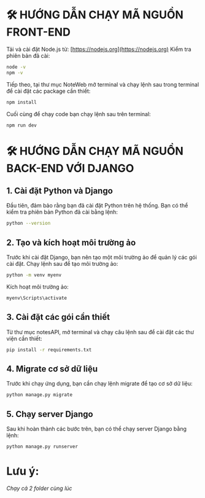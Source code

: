 # 🛠 HƯỚNG DẪN CHẠY MÃ NGUỒN FRONT-END
Tải và cài đặt Node.js từ: [https://nodejs.org](https://nodejs.org)
Kiểm tra phiên bản đã cài:
```bash
node -v
npm -v
```
Tiếp theo, tại thư mục NoteWeb mở terminal và chạy lệnh sau trong terminal để cài đặt các package cần thiết:
```bash
npm install
```
Cuối cùng để chạy code bạn chạy lệnh sau trên terminal:
```bash
npm run dev
```

# 🛠 HƯỚNG DẪN CHẠY MÃ NGUỒN BACK-END VỚI DJANGO

## 1. Cài đặt Python và Django

Đầu tiên, đảm bảo rằng bạn đã cài đặt Python trên hệ thống. Bạn có thể kiểm tra phiên bản Python đã cài bằng lệnh:

```bash
python --version
```
## 2. Tạo và kích hoạt môi trường ảo
Trước khi cài đặt Django, bạn nên tạo một môi trường ảo để quản lý các gói cài đặt.
Chạy lệnh sau để tạo môi trường ảo:
```bash
python -m venv myenv
```
Kích hoạt môi trường ảo:
```bash
myenv\Scripts\activate
```
## 3. Cài đặt các gói cần thiết
Từ thư mục notesAPI, mở terminal và chạy câu lệnh sau để cài đặt các thư viện cần thiết:
```bash
pip install -r requirements.txt
```
## 4. Migrate cơ sở dữ liệu
Trước khi chạy ứng dụng, bạn cần chạy lệnh migrate để tạo cơ sở dữ liệu:
```bash
python manage.py migrate
```
## 5. Chạy server Django
Sau khi hoàn thành các bước trên, bạn có thể chạy server Django bằng lệnh:
```bash
python manage.py runserver
```
# Lưu ý:
*Chạy cả 2 folder cùng lúc*
